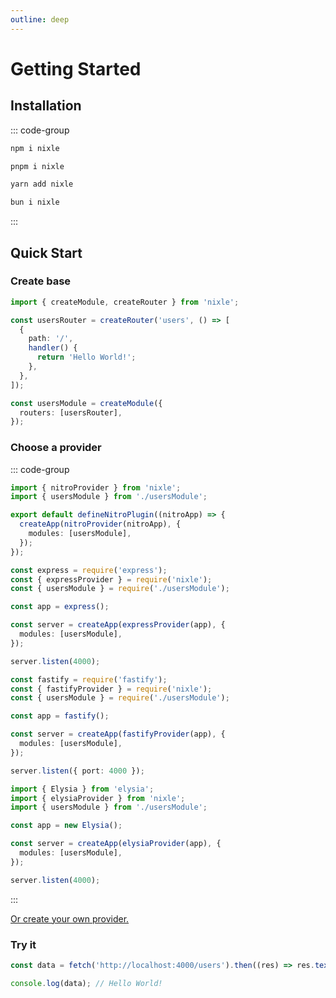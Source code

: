 ```yaml
---
outline: deep
---
```


# Getting Started

## Installation

::: code-group

```sh [npm]
npm i nixle
```

```sh [pnpm]
pnpm i nixle
```

```sh [yarn]
yarn add nixle
```

```sh [bun]
bun i nixle
```

:::

## Quick Start

### Create base

```ts
import { createModule, createRouter } from 'nixle';

const usersRouter = createRouter('users', () => [
  {
    path: '/',
    handler() {
      return 'Hello World!';
    },
  },
]);

const usersModule = createModule({
  routers: [usersRouter],
});
```

### Choose a provider

::: code-group

```ts [Nuxt]
import { nitroProvider } from 'nixle';
import { usersModule } from './usersModule';

export default defineNitroPlugin((nitroApp) => {
  createApp(nitroProvider(nitroApp), {
    modules: [usersModule],
  });
});
```

```ts [Express]
const express = require('express');
const { expressProvider } = require('nixle');
const { usersModule } = require('./usersModule');

const app = express();

const server = createApp(expressProvider(app), {
  modules: [usersModule],
});

server.listen(4000);
```

```ts [Fastify]
const fastify = require('fastify');
const { fastifyProvider } = require('nixle');
const { usersModule } = require('./usersModule');

const app = fastify();

const server = createApp(fastifyProvider(app), {
  modules: [usersModule],
});

server.listen({ port: 4000 });
```

```ts [Elysia]
import { Elysia } from 'elysia';
import { elysiaProvider } from 'nixle';
import { usersModule } from './usersModule';

const app = new Elysia();

const server = createApp(elysiaProvider(app), {
  modules: [usersModule],
});

server.listen(4000);
```

:::

[Or create your own provider.](/providers/custom)

### Try it

```ts
const data = fetch('http://localhost:4000/users').then((res) => res.text());

console.log(data); // Hello World!
```

